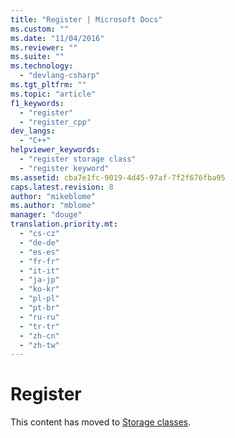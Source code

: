 ```yaml
---
title: "Register | Microsoft Docs"
ms.custom: ""
ms.date: "11/04/2016"
ms.reviewer: ""
ms.suite: ""
ms.technology: 
  - "devlang-csharp"
ms.tgt_pltfrm: ""
ms.topic: "article"
f1_keywords: 
  - "register"
  - "register_cpp"
dev_langs: 
  - "C++"
helpviewer_keywords: 
  - "register storage class"
  - "register keyword"
ms.assetid: cba7e1fc-9019-4d45-97af-7f2f676fba95
caps.latest.revision: 8
author: "mikeblome"
ms.author: "mblome"
manager: "douge"
translation.priority.mt: 
  - "cs-cz"
  - "de-de"
  - "es-es"
  - "fr-fr"
  - "it-it"
  - "ja-jp"
  - "ko-kr"
  - "pl-pl"
  - "pt-br"
  - "ru-ru"
  - "tr-tr"
  - "zh-cn"
  - "zh-tw"
---
```

# Register
This content has moved to [Storage classes](/visual-cpp/cpp/storage-classes-cpp).